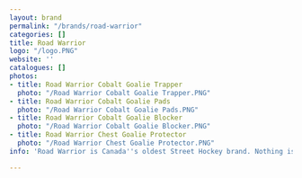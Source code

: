 ```yaml
---
layout: brand
permalink: "/brands/road-warrior"
categories: []
title: Road Warrior
logo: "/logo.PNG"
website: ''
catalogues: []
photos:
- title: Road Warrior Cobalt Goalie Trapper
  photo: "/Road Warrior Cobalt Goalie Trapper.PNG"
- title: Road Warrior Cobalt Goalie Pads
  photo: "/Road Warrior Cobalt Goalie Pads.PNG"
- title: Road Warrior Cobalt Goalie Blocker
  photo: "/Road Warrior Cobalt Goalie Blocker.PNG"
- title: Road Warrior Chest Goalie Protector
  photo: "/Road Warrior Chest Goalie Protector.PNG"
info: 'Road Warrior is Canada''s oldest Street Hockey brand. Nothing is more '

---
```

